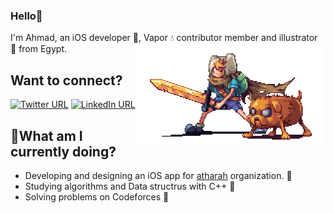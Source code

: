 ### Hello👋

I'm Ahmad, an iOS developer 📱, Vapor 💧 contributor member and illustrator 🎨 from Egypt.
<img align='right' src="https://raw.githubusercontent.com/selimdoyranli/selimdoyranli/master/preview.gif" width="300">
## Want to connect? 
[![Twitter URL](https://img.shields.io/static/v1?color=blue&label=Twitter%20&logo=twitter&logoColor=white&style=for-the-badge&message=Follow)](https://twitter.com/ahmadyas_ser)
[![LinkedIn URL](https://img.shields.io/static/v1?color=blue&label=linkedin&logo=linkedin&logoColor=white&style=for-the-badge&message=Connect)](https://www.linkedin.com/in/ahmdyasser)

## 🔭What am I currently doing?

- Developing and designing an iOS app for [atharah](https://atharah.com) organization. 🦥
- Studying algorithms and Data structrus with C++  🦦
- Solving problems on Codeforces 🐳
<!-- - Building my portfolio website using Webflow: [ahmdyasser](http://ahmdyasser.webflow.io/) 🧊
    -->



<!--
**ahmdyasser/ahmdyasser** is a ✨ _special_ ✨ repository because its `README.md` (this file) appears on your GitHub profile.

Here are some ideas to get you started:

- 🔭 I’m currently working on ...
- 🌱 I’m currently learning ...
- 👯 I’m looking to collaborate on ...
- 🤔 I’m looking for help with ...
- 💬 Ask me about ...
- 📫 How to reach me: ...
- 😄 Pronouns: ...
- ⚡ Fun fact: ...
-->
